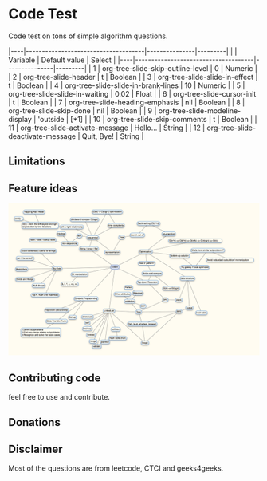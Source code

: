 Code Test
===============
 Code test on tons of simple algorithm questions.
 
|----|-------------------------------------|---------------|---------|
|    | Variable                            | Default value | Select  |
|----|-------------------------------------|---------------|---------|
|  1 | org-tree-slide-skip-outline-level   | 0             | Numeric |
|  2 | org-tree-slide-header               | t             | Boolean |
|  3 | org-tree-slide-slide-in-effect      | t             | Boolean |
|  4 | org-tree-slide-slide-in-brank-lines | 10            | Numeric |
|  5 | org-tree-slide-slide-in-waiting     | 0.02          | Float   |
|  6 | org-tree-slide-cursor-init          | t             | Boolean |
|  7 | org-tree-slide-heading-emphasis     | nil           | Boolean |
|  8 | org-tree-slide-skip-done            | nil           | Boolean |
|  9 | org-tree-slide-modeline-display     | 'outside      | [*1]    |
| 10 | org-tree-slide-skip-comments        | t             | Boolean |
| 11 | org-tree-slide-activate-message     | Hello...      | String  |
| 12 | org-tree-slide-deactivate-message   | Quit, Bye!    | String  |


Limitations
-----------


Feature ideas
-------------
![Alt text](/tree.png)

Contributing code
-----------------
feel free to use and contribute.

Donations
---------

Disclaimer
----------
Most of the questions are from leetcode, CTCI and geeks4geeks.
